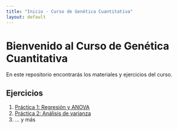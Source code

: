 ```yaml
---
title: "Inicio - Curso de Genética Cuantitativa"
layout: default
---
```


# Bienvenido al Curso de Genética Cuantitativa

En este repositorio encontrarás los materiales y ejercicios del curso.

## Ejercicios

1. [Práctica 1: Regresión y ANOVA](./Practica1.html)
2. [Práctica 2: Análisis de varianza](./ejercicio2.md)
3. ... y más


